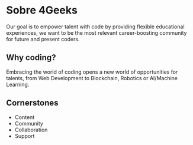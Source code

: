 # Sobre 4Geeks

Our goal is to empower talent with code by providing flexible educational experiences, we want to be the most relevant career-boosting community for future and present coders.

## Why coding?

Embracing the world of coding opens a new world of opportunities for talents, from Web Development to Blockchain, Robotics or AI/Machine Learning.

## Cornerstones

- Content
- Community
- Collaboration
- Support
